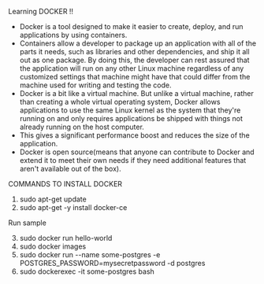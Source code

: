 Learning DOCKER !!


- Docker is a tool designed to make it easier to create, deploy, and run applications by using containers. 
- Containers allow a developer to package up an application with all of the parts it needs, such as libraries and other dependencies, and ship it all out as one package. By doing this, the developer can rest assured that the application will run on any other Linux machine regardless of any customized settings that machine might have that could differ from the machine used for writing and testing the code.
- Docker is a bit like a virtual machine. But unlike a virtual machine, rather than creating a whole virtual operating system, Docker allows applications to use the same Linux kernel as the system that they're running on and only requires applications be shipped with things not already running on the host computer. 
- This gives a significant performance boost and reduces the size of the application.
- Docker is open source(means that anyone can contribute to Docker and extend it to meet their own needs if they need additional features that aren't available out of the box).

COMMANDS TO INSTALL DOCKER

1. sudo apt-get update 
2. sudo apt-get -y install docker-ce

Run sample

3. sudo docker run hello-world
4. sudo docker images 
5. sudo docker run --name some-postgres -e POSTGRES_PASSWORD=mysecretpassword -d postgres
6. sudo dockerexec -it some-postgres bash
